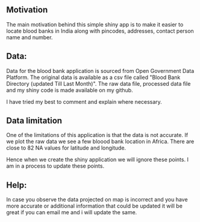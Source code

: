 
## Motivation
The main motivation behind this simple shiny app is to make it easier to locate blood banks in India along with pincodes, addresses, contact person name and number.

## Data:
Data for the blood bank application is sourced from Open Government Data Platform. The original data is available as a csv file called "Blood Bank Directory (updated Till Last Month)". The raw data file, processed data file and my shiny code is made available on my github.

I have tried my best to comment and explain where necessary.

## Data limitation
One of the limitations of this application is that the data is not accurate. If we plot the raw data we see a few bloood bank location in Africa. There are close to 82 NA values for latitude and longitude.

Hence when we create the shiny application we will ignore these points. I am in a process to update these points.

## Help:
In case you observe the data projected on map is incorrect and you have more accurate or additional information that could be updated it will be great if you can email me and i will update the same.
